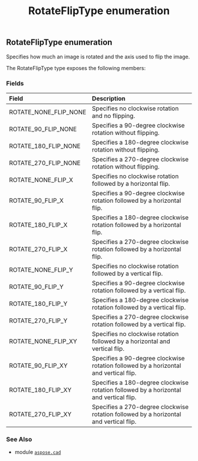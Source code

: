 ﻿---
title: RotateFlipType enumeration
second_title: Aspose.CAD for Python via .NET API References
description: 
type: docs
weight: 840
url: /python-net/aspose.cad/rotatefliptype/
is_root: false
---

## RotateFlipType enumeration

Specifies how much an image is rotated and the axis used to flip the image.



The RotateFlipType type exposes the following members:

### Fields
| Field | Description |
| :- | :- |
| ROTATE_NONE_FLIP_NONE | Specifies no clockwise rotation and no flipping. |
| ROTATE_90_FLIP_NONE | Specifies a 90-degree clockwise rotation without flipping. |
| ROTATE_180_FLIP_NONE | Specifies a 180-degree clockwise rotation without flipping. |
| ROTATE_270_FLIP_NONE | Specifies a 270-degree clockwise rotation without flipping. |
| ROTATE_NONE_FLIP_X | Specifies no clockwise rotation followed by a horizontal flip. |
| ROTATE_90_FLIP_X | Specifies a 90-degree clockwise rotation followed by a horizontal flip. |
| ROTATE_180_FLIP_X | Specifies a 180-degree clockwise rotation followed by a horizontal flip. |
| ROTATE_270_FLIP_X | Specifies a 270-degree clockwise rotation followed by a horizontal flip. |
| ROTATE_NONE_FLIP_Y | Specifies no clockwise rotation followed by a vertical flip. |
| ROTATE_90_FLIP_Y | Specifies a 90-degree clockwise rotation followed by a vertical flip. |
| ROTATE_180_FLIP_Y | Specifies a 180-degree clockwise rotation followed by a vertical flip. |
| ROTATE_270_FLIP_Y | Specifies a 270-degree clockwise rotation followed by a vertical flip. |
| ROTATE_NONE_FLIP_XY | Specifies no clockwise rotation followed by a horizontal and vertical flip. |
| ROTATE_90_FLIP_XY | Specifies a 90-degree clockwise rotation followed by a horizontal and vertical flip. |
| ROTATE_180_FLIP_XY | Specifies a 180-degree clockwise rotation followed by a horizontal and vertical flip. |
| ROTATE_270_FLIP_XY | Specifies a 270-degree clockwise rotation followed by a horizontal and vertical flip. |



### See Also
* module [`aspose.cad`](..)
